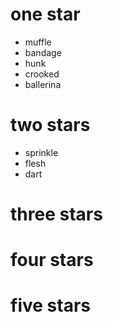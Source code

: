 # one star

- muffle
- bandage
- hunk
- crooked
- ballerina

# two stars

- sprinkle
- flesh
- dart

# three stars

# four stars

# five stars